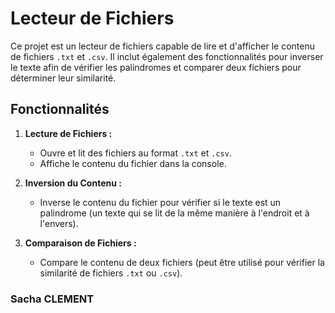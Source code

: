 # Lecteur de Fichiers

Ce projet est un lecteur de fichiers capable de lire et d'afficher le contenu de fichiers `.txt` et `.csv`. Il inclut également des fonctionnalités pour inverser le texte afin de vérifier les palindromes et comparer deux fichiers pour déterminer leur similarité.

## Fonctionnalités

1. **Lecture de Fichiers :**
   - Ouvre et lit des fichiers au format `.txt` et `.csv`.
   - Affiche le contenu du fichier dans la console.

2. **Inversion du Contenu :**
   - Inverse le contenu du fichier pour vérifier si le texte est un palindrome (un texte qui se lit de la même manière à l'endroit et à l'envers).

3. **Comparaison de Fichiers :**
   - Compare le contenu de deux fichiers (peut être utilisé pour vérifier la similarité de fichiers `.txt` ou `.csv`).

### Sacha CLEMENT
